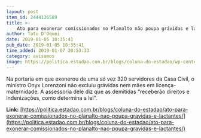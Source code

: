 ```yaml
---
layout: post
item_id: 2444136589
title: >-
    Ato para exonerar comissionados no Planalto não poupa grávidas e lactantes
author: Tatu D'Oquei
date: 2019-01-05 10:35:41
pub_date: 2019-01-05 10:35:41
time_added: 2019-01-07 20:53:33
category: avisamos
image: https://politica.estadao.com.br/blogs/coluna-do-estadao/wp-content/uploads/sites/352/2019/01/1546292021017.jpg
---
```


Na portaria em que exonerou de uma só vez 320 servidores da Casa Civil, o ministro Onyx Lorenzoni não excluiu grávidas nem mães em licença-maternidade. A assessoria dele diz que as demitidas “receberão direitos e indenizações, como determina a lei”.

**Link:** [https://politica.estadao.com.br/blogs/coluna-do-estadao/ato-para-exonerar-comissionados-no-planalto-nao-poupa-gravidas-e-lactantes/](https://politica.estadao.com.br/blogs/coluna-do-estadao/ato-para-exonerar-comissionados-no-planalto-nao-poupa-gravidas-e-lactantes/)

